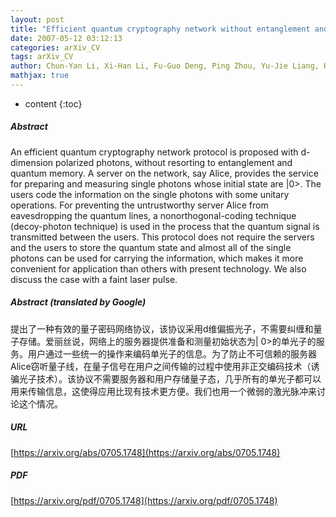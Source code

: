 ```yaml
---
layout: post
title: "Efficient quantum cryptography network without entanglement and quantum memory"
date: 2007-05-12 03:12:13
categories: arXiv_CV
tags: arXiv_CV
author: Chun-Yan Li, Xi-Han Li, Fu-Guo Deng, Ping Zhou, Yu-Jie Liang, Hong-Yu Zhou
mathjax: true
---
```


* content
{:toc}

##### Abstract
An efficient quantum cryptography network protocol is proposed with d-dimension polarized photons, without resorting to entanglement and quantum memory. A server on the network, say Alice, provides the service for preparing and measuring single photons whose initial state are |0>. The users code the information on the single photons with some unitary operations. For preventing the untrustworthy server Alice from eavesdropping the quantum lines, a nonorthogonal-coding technique (decoy-photon technique) is used in the process that the quantum signal is transmitted between the users. This protocol does not require the servers and the users to store the quantum state and almost all of the single photons can be used for carrying the information, which makes it more convenient for application than others with present technology. We also discuss the case with a faint laser pulse.

##### Abstract (translated by Google)
提出了一种有效的量子密码网络协议，该协议采用d维偏振光子，不需要纠缠和量子存储。爱丽丝说，网络上的服务器提供准备和测量初始状态为| 0>的单光子的服务。用户通过一些统一的操作来编码单光子的信息。为了防止不可信赖的服务器Alice窃听量子线，在量子信号在用户之间传输的过程中使用非正交编码技术（诱骗光子技术）。该协议不需要服务器和用户存储量子态，几乎所有的单光子都可以用来传输信息，这使得应用比现有技术更方便。我们也用一个微弱的激光脉冲来讨论这个情况。

##### URL
[https://arxiv.org/abs/0705.1748](https://arxiv.org/abs/0705.1748)

##### PDF
[https://arxiv.org/pdf/0705.1748](https://arxiv.org/pdf/0705.1748)

